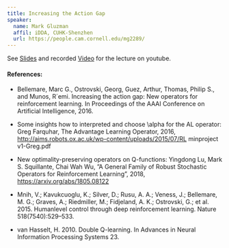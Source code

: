 ```yaml
---
title: Increasing the Action Gap
speaker:
  name: Mark Gluzman
  affil: iDDA, CUHK-Shenzhen
  url: https://people.cam.cornell.edu/mg2289/
---
```


See [Slides](/static/files/RL_seminars2019-0318mark-gap-increasing_final.pdf) and recorded [Video](https://youtu.be/-fskI8vsc4E) for the lecture on youtube.

#### References:
- Bellemare, Marc G., Ostrovski, Georg, Guez, Arthur, Thomas, Philip S., and Munos, R´emi. Increasing the action gap: New operators for reinforcement learning. In Proceedings of the
AAAI Conference on Artificial Intelligence, 2016.

- Some insights how to interpreted and choose \alpha for the AL operator: Greg Farquhar, The Advantage Learning Operator, 2016, http://aims.robots.ox.ac.uk/wp-content/uploads/2015/07/RL minproject v1-Greg.pdf

- New optimality-preserving operators on Q-functions: Yingdong Lu, Mark S. Squillante, Chai Wah Wu, ”A General Family of Robust Stochastic Operators for Reinforcement Learning”, 2018, https://arxiv.org/abs/1805.08122

- Mnih, V.; Kavukcuoglu, K.; Silver, D.; Rusu, A. A.; Veness, J.; Bellemare, M. G.; Graves, A.; Riedmiller, M.; Fidjeland, A. K.; Ostrovski, G.; et al. 2015. Humanlevel control through deep reinforcement learning. Nature 518(7540):529–533.

- van Hasselt, H. 2010. Double Q-learning. In Advances in Neural Information Processing
Systems 23.